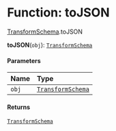 # Function: toJSON

[TransformSchema](/auto-docs/free-layout-editor/modules/TransformSchema.md).toJSON

**toJSON**(`obj`): [`TransformSchema`](/auto-docs/free-layout-editor/interfaces/TransformSchema-1.md)

#### Parameters

| Name | Type |
| :------ | :------ |
| `obj` | [`TransformSchema`](/auto-docs/free-layout-editor/interfaces/TransformSchema-1.md) |

#### Returns

[`TransformSchema`](/auto-docs/free-layout-editor/interfaces/TransformSchema-1.md)
